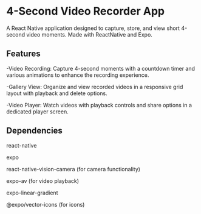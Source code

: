 # 4-Second Video Recorder App
A React Native application designed to capture, store, and view short 4-second video moments. Made with ReactNative and Expo.

## Features
-Video Recording: Capture 4-second moments with a countdown timer and various animations to enhance the recording experience.

-Gallery View: Organize and view recorded videos in a responsive grid layout with playback and delete options.

-Video Player: Watch videos with playback controls and share options in a dedicated player screen.


## Dependencies
react-native

expo

react-native-vision-camera (for camera functionality)

expo-av (for video playback)

expo-linear-gradient

@expo/vector-icons (for icons)
